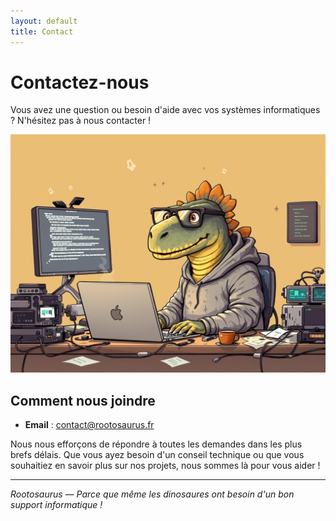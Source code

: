 ```yaml
---
layout: default
title: Contact
---
```


# Contactez-nous

Vous avez une question ou besoin d'aide avec vos systèmes informatiques ? N'hésitez pas à nous contacter !

![Dino Geek Hacker](/assets/images/dino-geek-hacker.png)

## Comment nous joindre

- **Email** : [contact@rootosaurus.fr](mailto:contact@rootosaurus.fr)

Nous nous efforçons de répondre à toutes les demandes dans les plus brefs délais. Que vous ayez besoin d'un conseil technique ou que vous souhaitiez en savoir plus sur nos projets, nous sommes là pour vous aider !

---

*Rootosaurus — Parce que même les dinosaures ont besoin d'un bon support informatique !*
